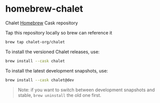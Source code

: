 # homebrew-chalet

Chalet [Homebrew](https://brew.sh/) Cask repository

Tap this repository locally so brew can reference it
```sh
brew tap chalet-org/chalet
```

To install the versioned Chalet releases, use:

```sh
brew install --cask chalet
```

To install the latest development snapshots, use:

```sh
brew install --cask chalet@dev
```

> Note: if you want to switch between development snapshots and stable, `brew uninstall` the old one first.